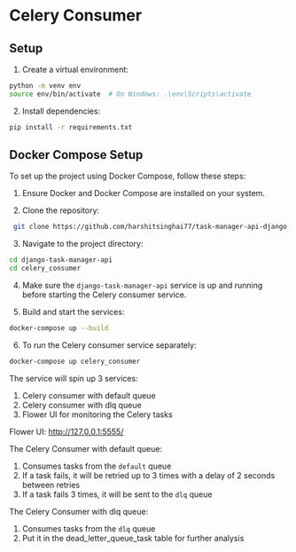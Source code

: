 # Celery Consumer 

## Setup

1. Create a virtual environment:
```bash
python -m venv env
source env/bin/activate  # On Windows: .\env\Scripts\activate
```

2. Install dependencies:
```bash
pip install -r requirements.txt
```

## Docker Compose Setup

To set up the project using Docker Compose, follow these steps:

1. Ensure Docker and Docker Compose are installed on your system.

2. Clone the repository:
```bash
 git clone https://github.com/harshitsinghai77/task-manager-api-django.git
```

3. Navigate to the project directory:
```bash
cd django-task-manager-api
cd celery_consumer
```

4. Make sure the `django-task-manager-api` service is up and running before starting the Celery consumer service.

5. Build and start the services:
```bash
docker-compose up --build
```

6. To run the Celery consumer service separately:
```bash
docker-compose up celery_consumer
```
The service will spin up 3 services:
1. Celery consumer with default queue
2. Celery consumer with dlq queue
3. Flower UI for monitoring the Celery tasks

Flower UI: http://127.0.0.1:5555/

The Celery Consumer with default queue:
1. Consumes tasks from the `default` queue
2. If a task fails, it will be retried up to 3 times with a delay of 2 seconds between retries
3. If a task fails 3 times, it will be sent to the `dlq` queue

The Celery Consumer with dlq queue:
1. Consumes tasks from the `dlq` queue
2. Put it in the dead_letter_queue_task table for further analysis

